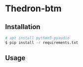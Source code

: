 # Thedron-btm

## Installation

```bash
# apt install python3-pyaudio
$ pip install -r requirements.txt
```

## Usage
